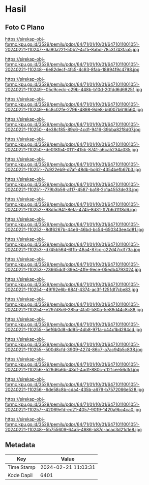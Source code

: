 # Hasil

## Foto C Plano

https://sirekap-obj-formc.kpu.go.id/3529/pemilu/pdpr/64/71/01/10/01/6471011001051-20240221-110247--6a90a221-50b2-4cf5-8abd-78c3f743faa5.jpg

https://sirekap-obj-formc.kpu.go.id/3529/pemilu/pdpr/64/71/01/10/01/6471011001051-20240221-110248--6e82decf-4fc5-4c93-8fab-18994f9c4798.jpg

https://sirekap-obj-formc.kpu.go.id/3529/pemilu/pdpr/64/71/01/10/01/6471011001051-20240221-110249--05c9cedc-c29b-448b-b10d-20fdd6d68251.jpg

https://sirekap-obj-formc.kpu.go.id/3529/pemilu/pdpr/64/71/01/10/01/6471011001051-20240221-110249--6c8c02fe-2796-4898-9de8-b6007b619560.jpg

https://sirekap-obj-formc.kpu.go.id/3529/pemilu/pdpr/64/71/01/10/01/6471011001051-20240221-110250--4e38c185-89c6-4cd1-9416-39bba82f8d07.jpg

https://sirekap-obj-formc.kpu.go.id/3529/pemilu/pdpr/64/71/01/10/01/6471011001051-20240221-110250--de0f8fb4-0111-415b-8741-a6ca5234a035.jpg

https://sirekap-obj-formc.kpu.go.id/3529/pemilu/pdpr/64/71/01/10/01/6471011001051-20240221-110251--7c922eb9-d7af-48db-bc62-4354befb67b3.jpg

https://sirekap-obj-formc.kpu.go.id/3529/pemilu/pdpr/64/71/01/10/01/6471011001051-20240221-110251--779b3b56-a117-4587-ba18-2c1a4553de33.jpg

https://sirekap-obj-formc.kpu.go.id/3529/pemilu/pdpr/64/71/01/10/01/6471011001051-20240221-110252--98d5c941-8efa-4745-8d31-ff7b6d1118d6.jpg

https://sirekap-obj-formc.kpu.go.id/3529/pemilu/pdpr/64/71/01/10/01/6471011001051-20240221-110252--8df6267b-44e6-46bd-bc54-650343ee4d81.jpg

https://sirekap-obj-formc.kpu.go.id/3529/pemilu/pdpr/64/71/01/10/01/6471011001051-20240221-110253--d745b564-6f1b-48a4-87cc-c22d47cdf73a.jpg

https://sirekap-obj-formc.kpu.go.id/3529/pemilu/pdpr/64/71/01/10/01/6471011001051-20240221-110253--23665ddf-39e4-4ffe-9ece-05edb4793024.jpg

https://sirekap-obj-formc.kpu.go.id/3529/pemilu/pdpr/64/71/01/10/01/6471011001051-20240221-110254--49f92e6b-684f-4374-ac3f-f251df7cbe83.jpg

https://sirekap-obj-formc.kpu.go.id/3529/pemilu/pdpr/64/71/01/10/01/6471011001051-20240221-110254--e297d8c6-285a-4fa0-b80a-5e89d44c8c88.jpg

https://sirekap-obj-formc.kpu.go.id/3529/pemilu/pdpr/64/71/01/10/01/6471011001051-20240221-110255--5ef6b0d8-dd95-4db8-971a-c44c1bd284cd.jpg

https://sirekap-obj-formc.kpu.go.id/3529/pemilu/pdpr/64/71/01/10/01/6471011001051-20240221-110255--500d8cfd-3909-4274-86c7-a7ac94b5c838.jpg

https://sirekap-obj-formc.kpu.go.id/3529/pemilu/pdpr/64/71/01/10/01/6471011001051-20240221-110256--529d6a6b-43df-4ad1-880c-c121cee56dfd.jpg

https://sirekap-obj-formc.kpu.go.id/3529/pemilu/pdpr/64/71/01/10/01/6471011001051-20240221-110256--6de58c8b-cda4-435b-a679-b7572066e528.jpg

https://sirekap-obj-formc.kpu.go.id/3529/pemilu/pdpr/64/71/01/10/01/6471011001051-20240221-110257--42069efd-ec21-4057-9019-1420a9bc4ca0.jpg

https://sirekap-obj-formc.kpu.go.id/3529/pemilu/pdpr/64/71/01/10/01/6471011001051-20240221-110248--5b755609-64a5-4986-b87c-acac3d21c1e8.jpg


## Metadata

| Key        | Value               |
| ---------- | ------------------- |
| Time Stamp | 2024-02-21 11:03:31 |
| Kode Dapil | 6401                |



